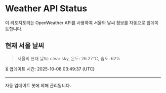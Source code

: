 
# Weather API Status

이 리포지토리는 OpenWeather API를 사용하여 서울의 날씨 정보를 자동으로 업데이트합니다.

## 현재 서울 날씨
> 서울의 현재 날씨: clear sky, 온도: 26.27°C, 습도: 62%

⏳ 업데이트 시간: 2025-10-08 03:49:37 (UTC)

---
자동 업데이트 봇에 의해 관리됩니다.
